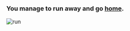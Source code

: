 ### You manage to run away and go [home](fail.md).  
![run](https://encrypted-tbn0.gstatic.com/images?q=tbn:ANd9GcR9KMdsJg0Q8Zo_QhQEt1XJKOt-ZCWL2-AAOxpO2tbNuNwE8JePXg)
